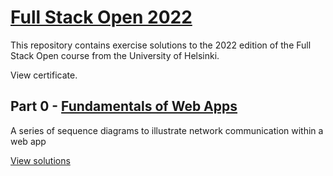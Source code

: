 # [Full Stack Open 2022](https://fullstackopen.com/en/)

This repository contains exercise solutions to the 2022 edition of the Full Stack Open course from the University of Helsinki.

View certificate.

## Part 0 - [Fundamentals of Web Apps](https://fullstackopen.com/en/part0)
A series of sequence diagrams to illustrate network communication within a web app

[View solutions](https://github.com/Qildeli/fullStackOpenCourse/tree/main/part0)
